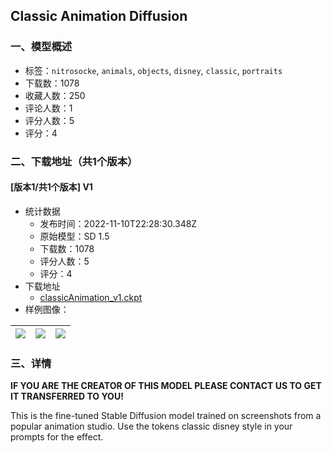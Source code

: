 ## Classic Animation Diffusion
### 一、模型概述

- 标签：`nitrosocke`, `animals`, `objects`, `disney`, `classic`, `portraits`
- 下载数：1078
- 收藏人数：250
- 评论人数：1
- 评分人数：5
- 评分：4

### 二、下载地址（共1个版本）

#### [版本1/共1个版本] V1

- 统计数据
  - 发布时间：2022-11-10T22:28:30.348Z
  - 原始模型：SD 1.5
  - 下载数：1078
  - 评分人数：5
  - 评分：4
- 下载地址
  - [classicAnimation_v1.ckpt](https://civitai.com/api/download/models/16)
- 样例图像：

| <img src="https://image.civitai.com/xG1nkqKTMzGDvpLrqFT7WA/dc22ea99-ac70-4397-0c32-347b7f814900/width=450/226.jpeg" /> | <img src="https://image.civitai.com/xG1nkqKTMzGDvpLrqFT7WA/ad60ded3-f3fa-45ab-c36e-1b80f9677600/width=450/225.jpeg" /> | <img src="https://image.civitai.com/xG1nkqKTMzGDvpLrqFT7WA/3306cb29-77ff-40e8-e22b-6d6e5fb97a00/width=450/224.jpeg" /> |
| ---- | ---- | ---- |


### 三、详情
<p><strong>IF YOU ARE THE CREATOR OF THIS MODEL PLEASE CONTACT US TO GET IT TRANSFERRED TO YOU!</strong></p><p>This is the fine-tuned Stable Diffusion model trained on screenshots from a popular animation studio. Use the tokens classic disney style in your prompts for the effect.</p>